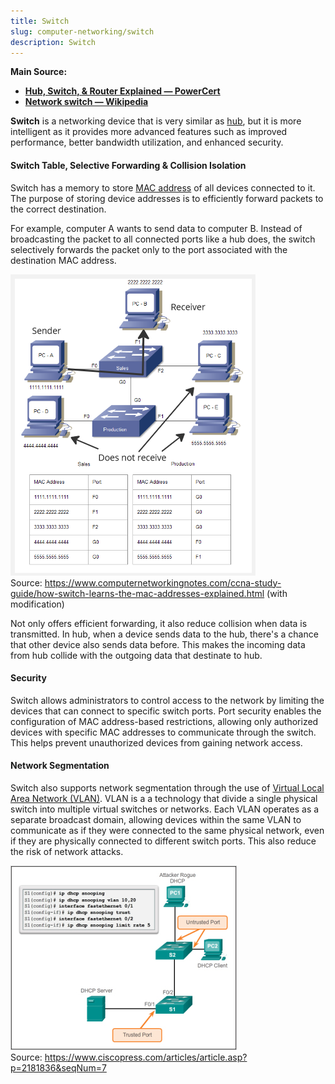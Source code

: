 ```yaml
---
title: Switch
slug: computer-networking/switch
description: Switch
---
```


**Main Source:**

- **[Hub, Switch, & Router Explained — PowerCert](https://youtu.be/1z0ULvg_pW8?si=6F-oF8maBovN6VnN)**
- **[Network switch — Wikipedia](https://en.wikipedia.org/wiki/Network_switch)**

**Switch** is a networking device that is very similar as [hub](/cs-notes/computer-networking/hubs), but it is more intelligent as it provides more advanced features such as improved performance, better bandwidth utilization, and enhanced security.

#### Switch Table, Selective Forwarding & Collision Isolation

Switch has a memory to store [MAC address](/cs-notes/computer-networking/mac-address) of all devices connected to it. The purpose of storing device addresses is to efficiently forward packets to the correct destination.

For example, computer A wants to send data to computer B. Instead of broadcasting the packet to all connected ports like a hub does, the switch selectively forwards the packet only to the port associated with the destination MAC address.

![Switch that efficiently sends data only to desired destination](./switch-table.png)  
Source: https://www.computernetworkingnotes.com/ccna-study-guide/how-switch-learns-the-mac-addresses-explained.html (with modification)

Not only offers efficient forwarding, it also reduce collision when data is transmitted. In hub, when a device sends data to the hub, there's a chance that other device also sends data before. This makes the incoming data from hub collide with the outgoing data that destinate to hub.

#### Security

Switch allows administrators to control access to the network by limiting the devices that can connect to specific switch ports. Port security enables the configuration of MAC address-based restrictions, allowing only authorized devices with specific MAC addresses to communicate through the switch. This helps prevent unauthorized devices from gaining network access.

#### Network Segmentation

Switch also supports network segmentation through the use of [Virtual Local Area Network (VLAN)](/cs-notes/computer-networking/lan-wan#virtual-local-area-network-vlan). VLAN is a a technology that divide a single physical switch into multiple virtual switches or networks. Each VLAN operates as a separate broadcast domain, allowing devices within the same VLAN to communicate as if they were connected to the same physical network, even if they are physically connected to different switch ports. This also reduce the risk of network attacks.

![Configuring a port security](./switch-security.png)  
Source: https://www.ciscopress.com/articles/article.asp?p=2181836&seqNum=7
